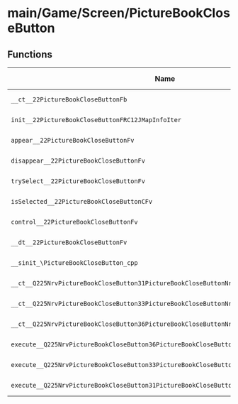 # main/Game/Screen/PictureBookCloseButton

## Functions

| Name | Address | Match % |
|------|---------|---------|
| `__ct__22PictureBookCloseButtonFb` | `0x80376B28` | :x: (0.0%) |
| `init__22PictureBookCloseButtonFRC12JMapInfoIter` | `0x80376B88` | :x: (0.0%) |
| `appear__22PictureBookCloseButtonFv` | `0x80376C0C` | :x: (0.0%) |
| `disappear__22PictureBookCloseButtonFv` | `0x80376C54` | :x: (0.0%) |
| `trySelect__22PictureBookCloseButtonFv` | `0x80376C90` | :x: (0.0%) |
| `isSelected__22PictureBookCloseButtonCFv` | `0x80376D78` | :x: (0.0%) |
| `control__22PictureBookCloseButtonFv` | `0x80376D80` | :x: (0.0%) |
| `__dt__22PictureBookCloseButtonFv` | `0x80376DD4` | :x: (0.0%) |
| `__sinit_\PictureBookCloseButton_cpp` | `0x80376E30` | :x: (0.0%) |
| `__ct__Q225NrvPictureBookCloseButton31PictureBookCloseButtonNrvSelectFv` | `0x80376E64` | :x: (0.0%) |
| `__ct__Q225NrvPictureBookCloseButton33PictureBookCloseButtonNrvSelectedFv` | `0x80376E74` | :x: (0.0%) |
| `__ct__Q225NrvPictureBookCloseButton36PictureBookCloseButtonNrvNotSelectedFv` | `0x80376E84` | :x: (0.0%) |
| `execute__Q225NrvPictureBookCloseButton36PictureBookCloseButtonNrvNotSelectedCFP5Spine` | `0x80376E94` | :x: (0.0%) |
| `execute__Q225NrvPictureBookCloseButton33PictureBookCloseButtonNrvSelectedCFP5Spine` | `0x80376EE0` | :x: (0.0%) |
| `execute__Q225NrvPictureBookCloseButton31PictureBookCloseButtonNrvSelectCFP5Spine` | `0x80376F2C` | :x: (0.0%) |